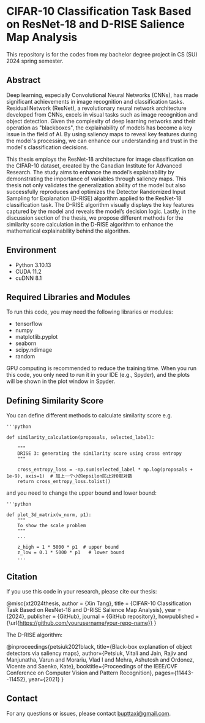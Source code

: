# CIFAR-10 Classification Task Based on ResNet-18 and D-RISE Salience Map Analysis

This repository is for the codes from my bachelor degree project in CS (SU) 2024 spring semester.

## Abstract

Deep learning, especially Convolutional Neural Networks (CNNs), has made significant achievements in image recognition and classification tasks. Residual Network (ResNet), a revolutionary neural network architecture developed from CNNs, excels in visual tasks such as image recognition and object detection. Given the complexity of deep learning networks and their operation as "blackboxes", the explainability of models has become a key issue in the field of AI. By using saliency maps to reveal key features during the model's processing, we can enhance our understanding and trust in the model's classification decisions.

This thesis employs the ResNet-18 architecture for image classification on the CIFAR-10 dataset, created by the Canadian Institute for Advanced Research. The study aims to enhance the model’s explainability by demonstrating the importance of variables through saliency maps. This thesis not only validates the generalization ability of the model but also successfully reproduces and optimizes the Detector Randomized Input Sampling for Explanation (D-RISE) algorithm applied to the ResNet-18 classification task. The D-RISE algorithm visually displays the key features captured by the model and reveals the model’s decision logic. Lastly, in the discussion section of the thesis, we propose different methods for the similarity score calculation in the D-RISE algorithm to enhance the mathematical explainability behind the algorithm.

## Environment

- Python 3.10.13
- CUDA 11.2
- cuDNN 8.1

## Required Libraries and Modules

To run this code, you may need the following libraries or modules:

- tensorflow
- numpy
- matplotlib.pyplot
- seaborn
- scipy.ndimage
- random

GPU computing is recommended to reduce the training time. When you run this code, you only need to run it in your IDE (e.g., Spyder), and the plots will be shown in the plot window in Spyder.

## Defining Similarity Score

You can define different methods to calculate similarity score e.g.

    '''python

    def similarity_calculation(proposals, selected_label):
    
        """
        DRISE 3: generating the similarity score using cross entropy
        """
    
        cross_entropy_loss = -np.sum(selected_label * np.log(proposals + 1e-9), axis=1)  # 加上一个小的epsilon防止对0取对数
        return cross_entropy_loss.tolist()

and you need to change the upper bound and lower bound:

    '''python

    def plot_3d_matrix(w_norm, p1):
        """
        To show the scale problem
        """
        ...

        z_high = 1 * 5000 * p1  # upper bound
        z_low = 0.1 * 5000 * p1   # lower bound
        ...

## Citation

If you use this code in your research, please cite our thesis:

@misc{xt2024thesis,
  author = {Xin Tang},
  title = {CIFAR-10 Classification Task Based on ResNet-18 and D-RISE Salience Map Analysis},
  year = {2024},
  publisher = {GitHub},
  journal = {GitHub repository},
  howpublished = {\url{https://github.com/yourusername/your-repo-name}}
}

The D-RISE algorithm:

@inproceedings{petsiuk2021black,
  title={Black-box explanation of object detectors via saliency maps},
  author={Petsiuk, Vitali and Jain, Rajiv and Manjunatha, Varun and Morariu, Vlad I and Mehra, Ashutosh and Ordonez, Vicente and Saenko, Kate},
  booktitle={Proceedings of the IEEE/CVF Conference on Computer Vision and Pattern Recognition},
  pages={11443--11452},
  year={2021}
}

## Contact
For any questions or issues, please contact bupttaxi@gmail.com.
